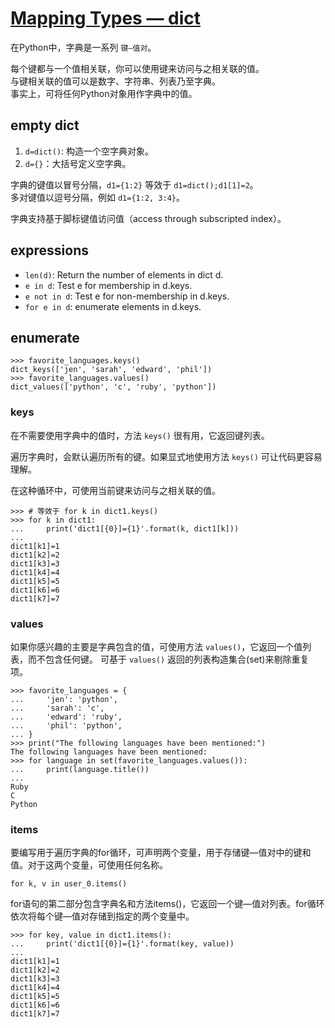 # [Mapping Types — dict](https://docs.python.org/3/library/stdtypes.html#mapping-types-dict)

在Python中，字典是一系列 `键—值对`。

每个键都与一个值相关联，你可以使用键来访问与之相关联的值。  
与键相关联的值可以是数字、字符串、列表乃至字典。  
事实上，可将任何Python对象用作字典中的值。  

## empty dict

1. `d=dict()`: 构造一个空字典对象。  
2. `d={}`：大括号定义空字典。  

字典的键值以冒号分隔，`d1={1:2}` 等效于 `d1=dict();d1[1]=2`。  
多对键值以逗号分隔，例如 `d1={1:2, 3:4}`。  

字典支持基于脚标键值访问值（access through subscripted index）。

## expressions

- `len(d)`: Return the number of elements in dict d.  
- `e in d`: Test e for membership in d.keys.  
- `e not in d`: Test e for non-membership in d.keys.  
- `for e in d`: enumerate elements in d.keys.  

## enumerate

```
>>> favorite_languages.keys()
dict_keys(['jen', 'sarah', 'edward', 'phil'])
>>> favorite_languages.values()
dict_values(['python', 'c', 'ruby', 'python'])
```

### keys

在不需要使用字典中的值时，方法 `keys()` 很有用，它返回键列表。

遍历字典时，会默认遍历所有的键。如果显式地使用方法 `keys()` 可让代码更容易理解。  

在这种循环中，可使用当前键来访问与之相关联的值。

```
>>> # 等效于 for k in dict1.keys()
>>> for k in dict1:
...     print('dict1[{0}]={1}'.format(k, dict1[k]))
... 
dict1[k1]=1
dict1[k2]=2
dict1[k3]=3
dict1[k4]=4
dict1[k5]=5
dict1[k6]=6
dict1[k7]=7
```

### values

如果你感兴趣的主要是字典包含的值，可使用方法 `values()`，它返回一个值列表，而不包含任何键。
可基于 `values()` 返回的列表构造集合(set)来剔除重复项。

```
>>> favorite_languages = {
...     'jen': 'python',
...     'sarah': 'c',
...     'edward': 'ruby',
...     'phil': 'python',
... }
>>> print("The following languages have been mentioned:")
The following languages have been mentioned:
>>> for language in set(favorite_languages.values()):
...     print(language.title())
...
Ruby
C
Python
```

### items

要编写用于遍历字典的for循环，可声明两个变量，用于存储键—值对中的键和值。对于这两个变量，可使用任何名称。

```
for k, v in user_0.items()
```

for语句的第二部分包含字典名和方法items()，它返回一个键—值对列表。for循环依次将每个键—值对存储到指定的两个变量中。

```shell
>>> for key, value in dict1.items():
...     print('dict1[{0}]={1}'.format(key, value))
... 
dict1[k1]=1
dict1[k2]=2
dict1[k3]=3
dict1[k4]=4
dict1[k5]=5
dict1[k6]=6
dict1[k7]=7
```